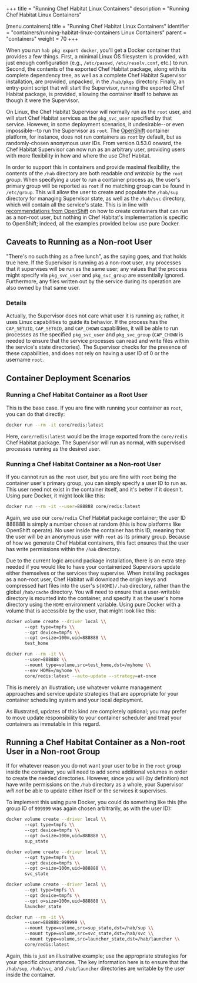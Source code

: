 +++
title = "Running Chef Habitat Linux Containers"
description = "Running Chef Habitat Linux Containers"


[menu.containers]
    title = "Running Chef Habitat Linux Containers"
    identifier = "containers/running-habitat-linux-containers Linux Containers"
    parent = "containers"
    weight = 70
+++

When you run `hab pkg export docker`, you'll get a Docker container that provides a few things. First, a minimal Linux OS filesystem is provided, with just enough configuration (e.g., `/etc/passwd`, `/etc/resolv.conf`, etc.) to run. Second, the contents of the exported Chef Habitat package, along with its complete dependency tree, as well as a complete Chef Habitat Supervisor installation, are provided, unpacked, in the `/hab/pkgs` directory. Finally, an entry-point script that will start the Supervisor, running the exported Chef Habitat package, is provided, allowing the container itself to behave as though it were the Supervisor.

On Linux, the Chef Habitat Supervisor will normally run as the `root` user, and will start Chef Habitat services as the `pkg_svc_user` specified by that service. However, in some deployment scenarios, it undesirable--or even impossible--to run the Supervisor as `root`. The [OpenShift](https://www.openshift.com/) container platform, for instance, does not run containers as `root` by default, but as randomly-chosen anonymous user IDs. From version 0.53.0 onward, the Chef Habitat Supervisor can now run as an arbitrary user, providing users with more flexibility in how and where the use Chef Habitat.

In order to support this in containers and provide maximal flexibility, the contents of the `/hab` directory are both readable _and writable_ by the `root` _group_. When specifying a user to run a container process as, the user's primary group will be reported as `root` if no matching group can be found in `/etc/group`. This will allow the user to create and populate the `/hab/sup` directory for managing Supervisor state, as well as the `/hab/svc` directory, which will contain all the service's state. This is in line with [recommendations from OpenShift](https://docs.openshift.com/container-platform/4.9/openshift_images/create-images.html#images-test-s21-using-openshift-for-building-the-image_create-images) on how to create containers that can run as a non-root user, but nothing in Chef Habitat's implementation is specific to OpenShift; indeed, all the examples provided below use pure Docker.

## Caveats to Running as a Non-root User

"There's no such thing as a free lunch", as the saying goes, and that holds true here. If the Supervisor is running as a non-root user, any processes that it supervises will be run as the same user; any values that the process might specify via `pkg_svc_user` and `pkg_svc_group` are essentially ignored. Furthermore, any files written out by the service during its operation are also owned by that same user.

### Details

Actually, the Supervisor does not care what user it is running as; rather, it uses Linux capabilities to guide its behavior. If the process has the `CAP_SETUID`, `CAP_SETGID`, and `CAP_CHOWN` capabilities, it will be able to run processes as the specified `pkg_svc_user` and `pkg_svc_group` (`CAP_CHOWN` is needed to ensure that the service processes can read and write files within the service's state directories). The Supervisor checks for the presence of these capabilities, and does not rely on having a user ID of 0 or the username `root`.

## Container Deployment Scenarios

### Running a Chef Habitat Container as a Root User

This is the base case. If you are fine with running your container as `root`, you can do that directly:

```sh
docker run --rm -it core/redis:latest
```

Here, `core/redis:latest` would be the image exported from the `core/redis` Chef Habitat package. The Supervisor will run as normal, with supervised processes running as the desired user.

### Running a Chef Habitat Container as a Non-root User

If you cannot run as the `root` user, but you are fine with `root` being the container user's primary group, you can simply specify a user ID to run as. This user need not exist in the container itself, and it's better if it doesn't. Using pure Docker, it might look like this:

```sh
docker run --rm -it --user=888888 core/redis:latest
```

Again, we use our `core/redis` Chef Habitat package container; the user ID 888888 is simply a number chosen at random (this is how platforms like OpenShift operate). No user inside the container has this ID, meaning that the user will be an anonymous user with `root` as its primary group. Because of how we generate Chef Habitat containers, this fact ensures that the user has write permissions within the `/hab` directory.

Due to the current logic around package installation, there is an extra step needed if you would like to have your containerized Supervisors update either themselves or the services they supervise. When installing packages as a non-root user, Chef Habitat will download the origin keys and compressed hart files into the user's `${HOME}/.hab` directory, rather than the global `/hab/cache` directory. You will need to ensure that a user-writable directory is mounted into the container, and specify it as the user's home directory using the `HOME` environment variable. Using pure Docker with a volume that is accessible by the user, that might look like this:

```sh
docker volume create --driver local \\
       --opt type=tmpfs \\
       --opt device=tmpfs \\
       --opt o=size=100m,uid=888888 \\
       test_home

docker run --rm -it \\
       --user=888888 \\
       --mount type=volume,src=test_home,dst=/myhome \\
       --env HOME=/myhome \\
       core/redis:latest --auto-update --strategy=at-once
```

This is merely an illustration; use whatever volume management approaches and service update strategies that are appropriate for your container scheduling system and your local deployment.

As illustrated, updates of this kind are completely optional; you may prefer to move update responsibility to your container scheduler and treat your containers as immutable in this regard.

## Running a Chef Habitat Container as a Non-root User in a Non-root Group

If for whatever reason you do not want your user to be in the `root` group inside the container, you will need to add some additional volumes in order to create the needed directories. However, since you will (by definition) not have write permissions on the `/hab` directory as a whole, your Supervisor _will not_ be able to update either itself or the services it supervises.

To implement this using pure Docker, you could do something like this (the group ID of `999999` was again chosen arbitrarily, as with the user ID):

```sh
docker volume create --driver local \\
       --opt type=tmpfs \\
       --opt device=tmpfs \\
       --opt o=size=100m,uid=888888 \\
       sup_state

docker volume create --driver local \\
       --opt type=tmpfs \\
       --opt device=tmpfs \\
       --opt o=size=100m,uid=888888 \\
       svc_state

docker volume create --driver local \\
       --opt type=tmpfs \\
       --opt device=tmpfs \\
       --opt o=size=100m,uid=888888 \\
       launcher_state

docker run --rm -it \\
       --user=888888:999999 \\
       --mount type=volume,src=sup_state,dst=/hab/sup \\
       --mount type=volume,src=svc_state,dst=/hab/svc \\
       --mount type=volume,src=launcher_state,dst=/hab/launcher \\
       core/redis:latest
```

Again, this is just an illustrative example; use the appropriate strategies for your specific circumstances. The key information here is to ensure that the `/hab/sup`, `/hab/svc`, and `/hab/launcher` directories are writable by the user inside the container.
